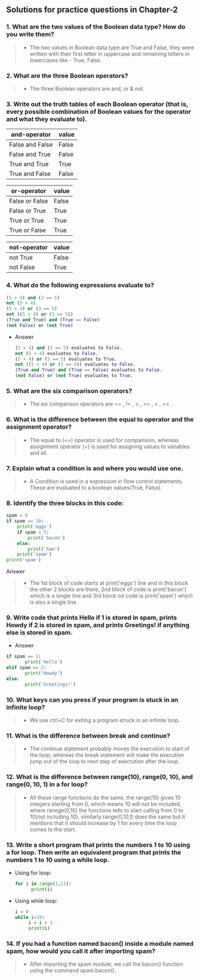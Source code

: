 ## Solutions for practice questions in Chapter-2
### 1. What are the two values of the Boolean data type? How do you write them?
> - The two values in Boolean data type are True and False, they were written with their first letter in uppercase and remaining letters in lowercases like - True, False.
### 2. What are the three Boolean operators?
> - The three Boolean operators are and, or & not.
### 3. Write out the truth tables of each Boolean operator (that is, every possible combination of Boolean values for the operator and what they evaluate to).   
|**and-operator**|**value**|
|----|----|
|False and False|False|
|False and True|False|
|True and True|True|
|True and False|False|
       
|**or-operator**|**value**|
|----|----|
|False or False|False|
|False or True|True|
|True or True|True|
|True or False|True|
   
|**not-operator**|**value**|
|----|----|
|not True|False|
|not False|True|

### 4. What do the following expressions evaluate to?
```python
(5 > 4) and (3 == 5)
not (5 > 4)
(5 > 4) or (3 == 5)
not ((5 > 4) or (3 == 5))
(True and True) and (True == False)
(not False) or (not True)
```
- Answer
   ```python
   (5 > 4) and (3 == 5) evaluates to False.
   not (5 > 4) evaluates to False.
   (5 > 4) or (3 == 5) evaluates to True.
   not ((5 > 4) or (3 == 5)) evaluates to False.
   (True and True) and (True == False) evaluates to False.
   (not False) or (not True) evaluates to True.
   ```
### 5.  What are the six comparison operators?
> - The six comparison operators are == , != , > , >= , < , <= .
### 6. What is the difference between the equal to operator and the assignment operator?
> - The equal to (==) operator is used for comparision, whereas assignment operator (=) is used for assigning values to variables and all.
### 7. Explain what a condition is and where you would use one.
> - A Condition is used in a expression in flow control statements. These are evaluated to a boolean values(True, False).
### 8. Identify the three blocks in this code:
```python
spam = 0
if spam == 10:
    print('eggs')
    if spam > 5:
        print('bacon')
    else:
        print('ham')
    print('spam')
print('spam')
```
Answer
> - The 1st block of code starts at print('eggs') line and in this block the other 2 blocks are there, 2nd block of code is print('bacon') which is a single line and 3rd block od code is print('spam') which is also a single line.
### 9. Write code that prints Hello if 1 is stored in spam, prints Howdy if 2 is stored in spam, and prints Greetings! if anything else is stored in spam.
- Answer
```python
if spam == 1:
       print('Hello')
elif spam == 2:
       print('Howdy')
else:
       print('Greetings!')
```
### 10. What keys can you press if your program is stuck in an infinite loop?
> - We use ctrl+C for exiting a program struck in an infinite loop.
### 11. What is the difference between break and continue?
> - The continue statement probably moves the execution to start of the loop, whereas the break statement will make the execution jump out of the loop to next step of exectution after the loop.
### 12. What is the difference between range(10), range(0, 10), and range(0, 10, 1) in a for loop?
> - All these range functions do the same, the range(10) gives 10 integers starting from 0, which means 10 will not be included, where ranege(0,10) the functions tells to start calling from 0 to 10(not including 10), similarly range(0,10,1) does the same but it mentions that it should increase by 1 for every time the loop comes to the start.
### 13. Write a short program that prints the numbers 1 to 10 using a for loop. Then write an equivalent program that prints the numbers 1 to 10 using a while loop.
- Using for loop:
    ```python
    for i in range(1,11):
          print(i)
    ```
- Using while loop:
    ```python
    i = 0
    while i<10:
         i = i + 1
         print(i)
    ```
### 14. If you had a function named bacon() inside a module named spam, how would you call it after importing spam?
> - After importing the spam module, we call the bacon() function using the command spam.bacon().
